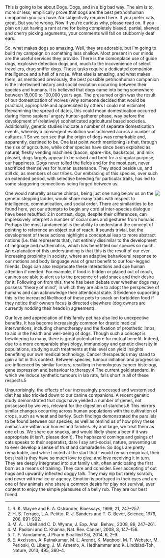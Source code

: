This is going to be about Dogs. Dogs, and in a big bad way. The aim is to, more or less, empirically prove that dogs are the best pet/nonhuman companion you can have. No subjectivity required here. If you prefer cats, great. But you’re wrong. Now if you’re curious why, please read on. If you plan on just having a rant at me for being completely biased, partial, skewed and cherry picking arguments, your comments will fall on stubbornly deaf ears.

So, what makes dogs so amazing. Well, they are adorable, but I'm going to build my campaign on something less shallow. Most present in our minds are the useful services they provide. There is the comonplace use of guide dogs, explosive detection dogs and, much to the incovenience of select travellers, drug sniffer dogs. These tasks require a dedicated companion, intelligence and a hell of a nose. What else is amazing, and what makes them, as mentioned previously, the best possible pet/nonhuman companion is the intertwined history and social evolution occurring between their species and humans. It is believed that dogs came into being somewhere between 15,000 to 100,000 years ago. The presumed origin was the result of our domestication of wolves (why someone decided that would be practical, appropriate and appreciated by others I could not estimate). Reexamining the spread of dates, this could mean domestication occurred during Homo sapiens' angsty hunter-gatherer phase, way before the development of (relatively) sophisticated agricultural based societies. Additionally, genetic studies indicate a number of separate domestication events, whereby a convergent evolution was achieved across a number of cultures. 1 So we can see that the origin of dogs was remarkable and, apparently, destined to be. One last point worth mentioning is that, through the rise of agriculture, while other species have since been exploited as natural, fleshy vending machines (bacon, spare-ribs, backstops, and milk please), dogs largely appear to be raised and bred for a singular purpose, our happiness. Dogs never toiled the fields and for the most part, never sacrificed themselves for human sustenance. They stood beside us, and still do, as members of our tribes. Our embracing of this species, over such an extended period, with selective breeding for particular traits, has led to some staggering connections being forged between us.

<img align="right" src="/blog_articles/images/puppy.png">

One would naturally assume chimps, being just one rung below us on the genetic stepping ladder, would share many traits with respect to intelligence, communication, and social order. There are similarities to be found here, yet our attempts to begin any cordial inter-species dialogue have been rebuffed. 2 In contrast, dogs, despite their differences, can impressively interpret a number of social cues and gestures from humans. Perhaps the most fundamental is the ability to understand the concept of pointing to reference an object out of reach. It sounds trivial, but the development of these actions highlight a conceptual leap to more abstract notions (i.e. this represents that), not entirely dissimilar to the development of language and mathematics, which has benefitted our species so much. An explanation of this understanding is that this is the result of our ever increasing proximity in society, where an adaptive behavioural response to our motions and body language was of great benefit to our four-legged friends. Dogs can also reciprocate these interactions and cue human attention if needed. For example, if food is hidden or placed out of reach, canines are able to alert us to the presence of said snack and their desire for it. Following on from this, there has been debate over whether dogs may possess “theory of mind”, in which they are able to adopt the perspective of humans and can acknowledge their attentional state. 3 Evidence supporting this is the increased likelihood of these pets to snack on forbidden food if they notice their owners focus is directed elsewhere (dog owners are currently nodding their heads in agreement).

Our love and appreciation of this family pet has also led to unexpective benefits. It has become increasingly common for drastic medical interventions, including chemotherapy and the fixation of prosthetic limbs, to aid in the health and well-being of dogs. Though such a concept is bewildering to many, there is great potential here for mutual benefit. Indeed, due to a more comparable physiology, immunology and genetic diversity in populations, studying such treatments at this level can yield insights benefiting our own medical technology. Cancer therapeutics may stand to gain a lot in this context. Between species, tumour initiation and progression are influenced by similar factors, resulting in homologous cancer histology, gene expression and behaviour to therapy.4 The current gold standard, in which we induce synthetic tumours in lab rats, falls short in all of these respects.5

Unsurprisingly, the effects of our increasingly processed and westernised diet has also trickled down to our canine companions. A recent genetic study demonstrated that dogs have yielded a number of genes, not possessed by wolves, relevant for the digestion of starches.6 This mirrors similar changes occurring across human populations with the cultivation of crops, such as wheat and barley. Such findings demonstrated the parallels to be found between our species, as well as remind us of how privy these animals are within our homes and families. By and large, we treat them as one of us. We share our snacks, and would likely share a beer if it was appropriate (it isn't, please don't). The haphazard comings and goings of cats speaks to their separatist, dare I say anti-social, nature, preventing us to ever develop a sense of trust and camaraderie. So dogs are pretty remarkable, and while I noted at the start that I would remain empirical, their best trait is they have so much love to give, and love receiving it in turn. They are deeply integrated into our family unit, often anticipating the first born as a means of training. They care and consider. Ever accepting of out hugs and upwardly inflected doggy talk. They may nip but rarely scratch, and never with malice or agency. Emotion is portrayed in their eyes and are one of few animals who share a common desire for play not survival, ever content to enjoy the simple pleasures of a belly rub. They are our best friend.

---

1. R. K. Wayne and E. A. Ostrander, Bioessays, 1999, 21, 247–257.
2. H. S. Terrace, L.A. Petitto, R. J. Sanders and T. G. Bever, Science, 1979, 206, 891–902.
3. M. A. . Udell and C. D. Wynne, J. Exp. Anal. Behav., 2008, 89, 247–261.
4. M. Paoloni and C. Khanna, Nat. Rev. Cancer, 2008, 8, 147–156.
5. T. F. Vandamme, J Pharm Bioallied Sci, 2014, 6, 2–9.
6. E. Axelsson, A. Ratnakumar, M. L. Arendt, K. Maqbool, M. T. Webster, M. Perloski, O. Liberg, J. M. Arnemo, A. Hedhammar and K. Lindblad-Toh, Nature, 2013, 495, 360–4.